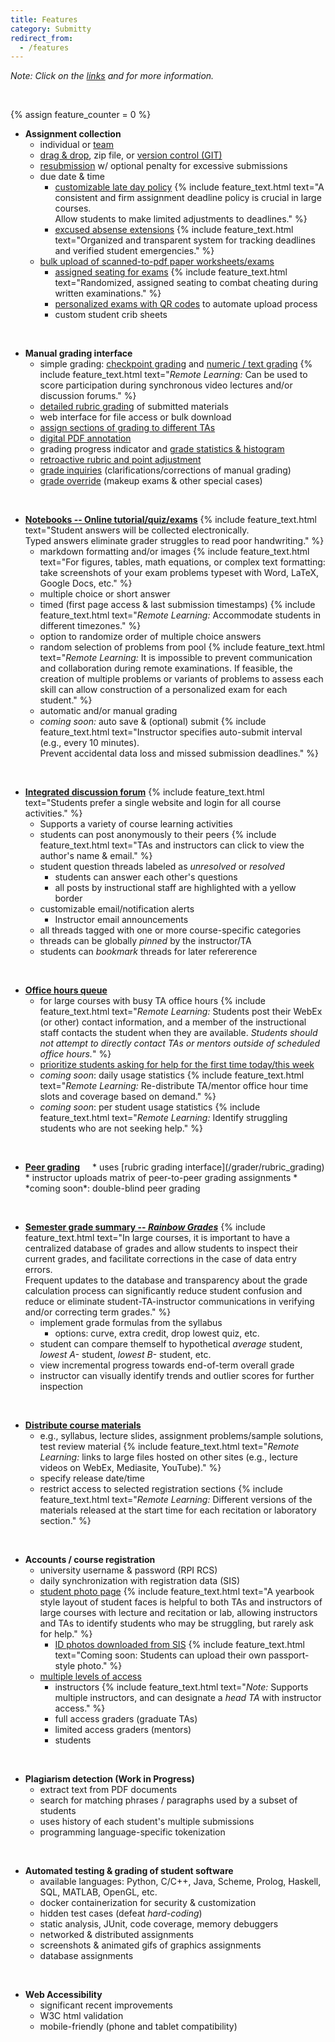 ```yaml
---
title: Features
category: Submitty
redirect_from:
  - /features
---
```


_Note: Click on the <u>links</u> and <i class="fas fa-info-circle" style="font-size:25px;color:#316498;"></i> for more information._

&nbsp;

{% assign feature_counter = 0 %}

* **Assignment collection**   
  * individual or [team](/student/submission/team_assignments)
  * [drag & drop](/student/submission), zip file, or [version control (GIT)](/student/submission/version_control)
  * [resubmission](/student/submission/managing_versions) w/ optional penalty for excessive submissions
  * due date & time 
    * [customizable late day policy](/student/submission/late_days)
        {% include feature_text.html
           text="A consistent and firm assignment deadline policy is crucial in large courses.  
                 Allow students to make limited adjustments to deadlines." %}
    * [excused absense extensions](/student/submission/late_days#excused-absense-extensions)
        {% include feature_text.html
           text="Organized and transparent system for tracking deadlines 
                 and verified student emergencies." %}
  * [bulk upload of scanned-to-pdf paper worksheets/exams](/instructor/bulk_pdf_upload)
    * [assigned seating for exams](/instructor/course_settings/rainbow_grades/room_templates)
        {% include feature_text.html
           text="Randomized, assigned seating to combat cheating during written examinations." %}
    * [personalized exams with QR codes](/instructor/personalized_exams) to automate upload process
    * custom student crib sheets

&nbsp;


* **Manual grading interface**
  * simple grading: [checkpoint grading](/grader/checkpoint_grading) and [numeric / text grading](/grader/numeric_text_grading) {% include feature_text.html text="<em>Remote Learning:</em> Can be used to score participation during synchronous video lectures and/or discussion forums." %}
  * [detailed rubric grading](/grader/rubric_grading) of submitted materials
  * web interface for file access or bulk download
  * [assign sections of grading to different TAs](/instructor/create_edit_gradeable#grader-assignment-method)
  * [digital PDF annotation](/grader/rubric_grading/pdf_annotations)
  * grading progress indicator and [grade statistics & histogram](/grader/rubric_grading/statistics)
  * [retroactive rubric and point adjustment](/grader/rubric_grading/common_marks)
  * [grade inquiries](/student/grades/grade_inquiry) (clarifications/corrections of manual grading)
  * [grade override](/instructor/grade_override) (makeup exams & other special cases)

&nbsp;


* **[Notebooks -- Online tutorial/quiz/exams](/instructor/assignment_configuration/notebook)**
    {% include feature_text.html
        text="Student answers will be collected electronically. <br> 
              Typed answers eliminate grader struggles to read poor handwriting." %}
  * markdown formatting and/or images {% include feature_text.html text="For figures, tables, math equations, or complex text formatting: take screenshots of your exam problems typeset with Word, LaTeX, Google Docs, etc." %}
  * multiple choice or short answer
  * timed (first page access & last submission timestamps) {% include feature_text.html text="<em>Remote Learning:</em> Accommodate students in different timezones." %}
  * option to randomize order of multiple choice answers
  * random selection of problems from pool
    {% include feature_text.html
    text="<em>Remote Learning:</em> It is impossible to prevent communication and collaboration during remote examinations.  If feasible, the creation of multiple problems or variants of problems to assess each skill can allow construction of a personalized exam for each student." %}
  * automatic and/or manual grading
  * *coming soon:* auto save & (optional) submit
    {% include feature_text.html
       text="Instructor specifies auto-submit interval (e.g., every 10 minutes).<br>Prevent accidental data loss and missed submission deadlines." %}

&nbsp;


* **[Integrated discussion forum](/student/communication/forum)**
    {% include feature_text.html
        text="Students prefer a single website and login for all course activities." %}
  * Supports a variety of course learning activities <button style="background-color:#ffffff;border:none;outline:none;" onclick='return toggle_display("myforumtag");' href="#"><i class="fas fa-info-circle" style="font-size:25px;color:#316498;"></i></button>
    <div markdown="0" id="myforumtag" style="display: none; background-color:#e6f1f7; color:#666666;">
    <ul>
    <li><em>General and Remote Learning Suggestions:</em></li>
    <ul>
    <li>Discuss assigned reading: "Write a 100-200 word response to the assigned reading, asking a question, or commenting on a classmate's post."</li>
    <li>Project status report: "Post a screenshot of your collected data, describe one challenge you have overcome, and describe one problem you have not yet resolved."</li>
    <li>Forum participation can be graded by the checkpoint or numeric/text gradable interfaces, or made available as a panel within the  interface for a rubric gradeable.</li>
    </ul>
    </ul>
    </div>
  * students can post anonymously to their peers
    {% include feature_text.html
       text="TAs and instructors can click to view the author's name & email." %}
  * student question threads labeled as *unresolved* or *resolved*
    * students can answer each other's questions
    * all posts by instructional staff are highlighted with a yellow border
  * customizable email/notification alerts
    * Instructor email announcements
  * all threads tagged with one or more course-specific categories
  * threads can be globally *pinned* by the instructor/TA
  * students can *bookmark* threads for later refererence

&nbsp;


* **[Office hours queue](/grader/queue)**
  * for large courses with busy TA office hours {% include feature_text.html text="<em>Remote Learning:</em> Students post their WebEx (or other) contact information, and a member of the instructional staff contacts the student when they are available.  <em>Students should not attempt to directly contact TAs or mentors outside of scheduled office hours.</em>" %}
  * [prioritize students asking for help for the first time today/this week](/grader/queue#helping-students-in-the-office-hours-queue)
  * *coming soon*: daily usage statistics {% include feature_text.html text="<em>Remote Learning:</em> Re-distribute TA/mentor office hour time slots and coverage based on demand." %}
  * *coming soon*: per student usage statistics {% include feature_text.html text="<em>Remote Learning:</em> Identify struggling students who are not seeking help." %}

&nbsp;


* **[Peer grading](/instructor/peer_grading)** <button style="background-color:#ffffff;border:none;outline:none;" onclick='return toggle_display("mypeertag");' href="#"><i class="fas fa-info-circle" style="font-size:25px;color:#316498;"></i></button>
    <div markdown="0" id="mypeertag" style="display: none; background-color:#e6f1f7; color:#666666;"><ul>
    <li><em>General and Remote Learning Suggestions:</em></li>
    <ul>
    <li>Collect written feedback from classmates during synchronous video presentations.</li>
    <li>Review intermediate phase of assignment or project.  Students can share and reviewing sample output, graphs,
    and screenshots of the current progress, and give each other references or specific suggestions for what to try next to overcome these challenges or debug their implementation.</li>
    <li>Detailed peer grading of mathematical proofs for correctness.  Similar to rigorous academic paper review.</li>
    <li>Opt-in for extra credit or mandatory participation for a course grade.</li>
    <li>Evaluate for consistency with other peer marks.</li>
    </ul>
    </ul></div>
  * uses [rubric grading interface](/grader/rubric_grading)
  * instructor uploads matrix of peer-to-peer grading assignments
  * *coming soon*: double-blind peer grading

&nbsp;


* **[Semester grade summary -- *Rainbow Grades*](/instructor/course_settings/rainbow_grades/index)** {% include feature_text.html text="In large courses, it is important to have a centralized database of grades and allow students to inspect their current grades, and facilitate corrections in the case of data entry errors.  <br>Frequent updates to the database and transparency about the grade calculation process can significantly reduce student confusion and reduce or eliminate student-TA-instructor communications in verifying and/or correcting term grades." %}
  * implement grade formulas from the syllabus
    * options: curve, extra credit, drop lowest quiz, etc.
  * student can compare themself to hypothetical *average* student, *lowest A-* student, *lowest B-* student, etc.
  * view incremental progress towards end-of-term overall grade
  * instructor can visually identify trends and outlier scores for further inspection

&nbsp;


* **[Distribute course materials](/instructor/course_materials)**
  * e.g., syllabus, lecture slides, assignment problems/sample solutions, test review material {% include feature_text.html text="<em>Remote Learning:</em> links to large files hosted on other sites (e.g., lecture videos on WebEx, Mediasite, YouTube)." %}
  * specify release date/time
  * restrict access to selected registration sections {% include feature_text.html text="<em>Remote Learning:</em> Different versions of the materials released at the start time for each recitation or laboratory section." %}

&nbsp;


* **Accounts / course registration**
  * university username & password (RPI RCS)
  * daily synchronization with registration data (SIS)
  * [student photo page](/instructor/student_photos) {% include feature_text.html text="A yearbook style layout of student faces is helpful to both TAs and instructors of large courses with lecture and recitation or lab, allowing instructors and TAs to identify students who may be struggling, but rarely ask for help." %}
    * [ID photos downloaded from SIS](/instructor/student_photos)
      {% include feature_text.html text="Coming soon: Students can upload their own passport-style photo." %}
  * [multiple levels of access](/sysadmin/user_access_level#user-group-or-role)
    * instructors {% include feature_text.html text="<em>Note:</em> Supports multiple instructors, and can designate a <em>head TA</em> with instructor access." %}
    * full access graders (graduate TAs)
    * limited access graders (mentors)
    * students

&nbsp;


* **Plagiarism detection (Work in Progress)**
  * extract text from PDF documents
  * search for matching phrases / paragraphs used by a subset of students
  * uses history of each student's multiple submissions
  * programming language-specific tokenization

&nbsp;


* **Automated testing & grading of student software**
  * available languages: Python, C/C++, Java, Scheme, Prolog, Haskell, SQL, MATLAB, OpenGL, etc.
  * docker containerization for security & customization
  * hidden test cases (defeat *hard-coding*)
  * static analysis, JUnit, code coverage, memory debuggers
  * networked & distributed assignments
  * screenshots & animated gifs of graphics assignments
  * database assignments

&nbsp;


* **Web Accessibility**
  * significant recent improvements
  * W3C html validation
  * mobile-friendly (phone and tablet compatibility)
